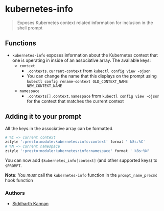 # kubernetes-info

> Exposes Kubernetes context related information for inclusion in the shell prompt

## Functions

- `kubernetes-info` exposes information about the Kubernetes context that one is
operating in inside of an associative array. The available keys:
  - `context`
    - `.contexts.current-context` from `kubectl config view -ojson`
    - You can change the name that this displays on the prompt using `kubectl
    config rename-context OLD_CONTEXT_NAME NEW_CONTEXT_NAME`
  - `namespace`
    - `.contexts[].context.namespace` from `kubectl config view -ojson` for the
    context that matches the current context

## Adding it to your prompt

All the keys in the associative array can be formatted.

```sh
# %C => current context
zstyle ':prezto:module:kubernetes:info:context' format ' k8s:%C'
# %N => current namespace
zstyle ':prezto:module:kubernetes:info:namespace' format ' k8s:%N'
```

You can now add `$kubernetes_info[context]` (and other supported keys) to
`$PROMPT`.

**Note:** You _must_ call the `kubernetes-info` function in the
`prompt_name_precmd` hook function

### Authors

- [Siddharth Kannan](https://github.com/icyflame)
